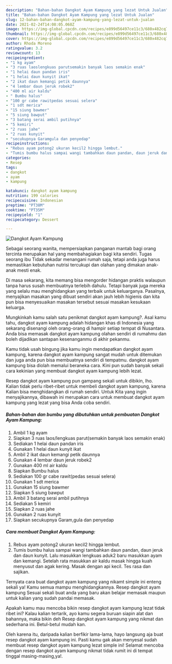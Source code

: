 ```yaml
---
description: "Bahan-bahan Dangkot Ayam Kampung yang lezat Untuk Jualan"
title: "Bahan-bahan Dangkot Ayam Kampung yang lezat Untuk Jualan"
slug: 12-bahan-bahan-dangkot-ayam-kampung-yang-lezat-untuk-jualan
date: 2021-02-24T14:08:05.068Z
image: https://img-global.cpcdn.com/recipes/e899d56497ce11c3/680x482cq70/dangkot-ayam-kampung-foto-resep-utama.jpg
thumbnail: https://img-global.cpcdn.com/recipes/e899d56497ce11c3/680x482cq70/dangkot-ayam-kampung-foto-resep-utama.jpg
cover: https://img-global.cpcdn.com/recipes/e899d56497ce11c3/680x482cq70/dangkot-ayam-kampung-foto-resep-utama.jpg
author: Rhoda Moreno
ratingvalue: 3.2
reviewcount: 13
recipeingredient:
- "1 kg ayam"
- "3 ruas laoslengkuas parutsemakin banyak laos semakin enak"
- "1 helai daun pandan iris"
- "1 helai daun kunyit ikat"
- "2 ikat daun kemangi petik daunnya"
- "4 lembar daun jeruk robek2"
- "400 ml air kaldu"
- " Bumbu halus"
- "100 gr cabe rawitpedas sesuai selera"
- "1 sdt merica"
- "15 siung bawmer"
- "5 siung bawput"
- "3 batang serai ambil putihnya"
- "5 kemiri"
- "2 ruas jahe"
- "2 ruas kunyit"
- "secukupnya Garamgula dan penyedap"
recipeinstructions:
- "Rebus ayam potong2 ukuran kecil2 hingga lembut."
- "Tumis bumbu halus sampai wangi tambahkan daun pandan, daun jeruk dan daun kunyit. Lalu masukkan lengkuas aduk2 baru masukkan ayam dan kemangi. Setelah rata masukkan air kaldu masak hingga kuah menyusut dan agak kering. Masak dengan api kecil. Tes rasa dan sajikan."
categories:
- Resep
tags:
- dangkot
- ayam
- kampung

katakunci: dangkot ayam kampung 
nutrition: 199 calories
recipecuisine: Indonesian
preptime: "PT38M"
cooktime: "PT35M"
recipeyield: "1"
recipecategory: Dessert

---
```



![Dangkot Ayam Kampung](https://img-global.cpcdn.com/recipes/e899d56497ce11c3/680x482cq70/dangkot-ayam-kampung-foto-resep-utama.jpg)

Sebagai seorang wanita, mempersiapkan panganan mantab bagi orang tercinta merupakan hal yang membahagiakan bagi kita sendiri. Tugas seorang ibu Tidak sekadar menangani rumah saja, tetapi anda juga harus memastikan kebutuhan nutrisi tercukupi dan olahan yang dimakan anak-anak mesti enak.

Di masa  sekarang, kita memang bisa mengorder hidangan praktis walaupun tanpa harus susah membuatnya terlebih dahulu. Tetapi banyak juga mereka yang selalu mau menghidangkan yang terbaik untuk keluarganya. Pasalnya, menyajikan masakan yang dibuat sendiri akan jauh lebih higienis dan kita pun bisa menyesuaikan masakan tersebut sesuai masakan kesukaan keluarga. 



Mungkinkah kamu salah satu penikmat dangkot ayam kampung?. Asal kamu tahu, dangkot ayam kampung adalah hidangan khas di Indonesia yang sekarang disenangi oleh orang-orang di hampir setiap tempat di Nusantara. Anda bisa memasak dangkot ayam kampung olahan sendiri di rumahmu dan boleh dijadikan santapan kesenanganmu di akhir pekanmu.

Kamu tidak usah bingung jika kamu ingin mendapatkan dangkot ayam kampung, karena dangkot ayam kampung sangat mudah untuk ditemukan dan juga anda pun bisa membuatnya sendiri di tempatmu. dangkot ayam kampung bisa diolah memalui beraneka cara. Kini pun sudah banyak sekali cara kekinian yang membuat dangkot ayam kampung lebih lezat.

Resep dangkot ayam kampung pun gampang sekali untuk dibikin, lho. Kalian tidak perlu ribet-ribet untuk membeli dangkot ayam kampung, karena Kalian bisa menghidangkan di rumah sendiri. Untuk Kita yang ingin menyajikannya, dibawah ini merupakan cara untuk membuat dangkot ayam kampung yang lezat yang bisa Anda coba sendiri.

<!--inarticleads1-->

##### Bahan-bahan dan bumbu yang dibutuhkan untuk pembuatan Dangkot Ayam Kampung:

1. Ambil 1 kg ayam
1. Siapkan 3 ruas laos/lengkuas parut(semakin banyak laos semakin enak)
1. Sediakan 1 helai daun pandan iris
1. Gunakan 1 helai daun kunyit ikat
1. Ambil 2 ikat daun kemangi petik daunnya
1. Gunakan 4 lembar daun jeruk robek2
1. Gunakan 400 ml air kaldu
1. Siapkan  Bumbu halus
1. Sediakan 100 gr cabe rawit(pedas sesuai selera)
1. Gunakan 1 sdt merica
1. Gunakan 15 siung bawmer
1. Siapkan 5 siung bawput
1. Ambil 3 batang serai ambil putihnya
1. Sediakan 5 kemiri
1. Siapkan 2 ruas jahe
1. Gunakan 2 ruas kunyit
1. Siapkan secukupnya Garam,gula dan penyedap




<!--inarticleads2-->

##### Cara membuat Dangkot Ayam Kampung:

1. Rebus ayam potong2 ukuran kecil2 hingga lembut.
1. Tumis bumbu halus sampai wangi tambahkan daun pandan, daun jeruk dan daun kunyit. Lalu masukkan lengkuas aduk2 baru masukkan ayam dan kemangi. Setelah rata masukkan air kaldu masak hingga kuah menyusut dan agak kering. Masak dengan api kecil. Tes rasa dan sajikan.




Ternyata cara buat dangkot ayam kampung yang nikamt simple ini enteng sekali ya! Kamu semua mampu menghidangkannya. Resep dangkot ayam kampung Sesuai sekali buat anda yang baru akan belajar memasak maupun untuk kalian yang sudah pandai memasak.

Apakah kamu mau mencoba bikin resep dangkot ayam kampung lezat tidak ribet ini? Kalau kalian tertarik, ayo kamu segera buruan siapin alat dan bahannya, maka bikin deh Resep dangkot ayam kampung yang nikmat dan sederhana ini. Betul-betul mudah kan. 

Oleh karena itu, daripada kalian berfikir lama-lama, hayo langsung aja buat resep dangkot ayam kampung ini. Pasti kamu gak akan menyesal sudah membuat resep dangkot ayam kampung lezat simple ini! Selamat mencoba dengan resep dangkot ayam kampung nikmat tidak rumit ini di tempat tinggal masing-masing,ya!.

